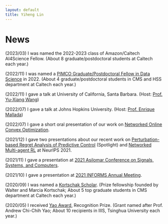 ```yaml
---
layout: default
title: Yiheng Lin
---
```


# News

(2023/03) I was named the 2022-2023 class of Amazon/Caltech AI4Science Fellow. (About 8 graduate/postdoctoral students at Caltech each year.)

(2022/11) I was named a [PIMCO Graduate/Postdoctoral Fellow in Data Science](https://www.pimco.com/en-us/our-firm/press-release/2018/pimco-partners-with-caltech-in-computing-and-mathematical-sciences/) in 2022. (About 4 graduate/postdoctoral students in CMS and HSS department at Caltech each year.)

(2022/11) I gave a talk at University of California, Santa Barbara. (Host: [Prof. Yu-Xiang Wang](https://sites.cs.ucsb.edu/~yuxiangw/))

(2022/07) I gave a talk at Johns Hopkins University. (Host: [Prof. Enrique Mallada](https://mallada.ece.jhu.edu/))

(2022/07) I gave a short oral presentation of our work on [Networked Online Convex Optimization](https://icml.cc/virtual/2022/spotlight/16992).

(2021/12) I gave two presentations about our recent work on [Perturbation-based Regret Analysis of Predictive Control](https://neurips.cc/virtual/2021/poster/27792) (Spotlight) and [Networked Multi-agent RL](https://neurips.cc/virtual/2021/poster/27812) at NeurIPS 2021.

(2021/11) I gave a presentation at [2021 Asilomar Conference on Signals, Systems, and Computers](https://www.asilomarsscconf.org/webpage/asil21/Asilomar_2021_Final_Program-Version_005.pdf).

(2021/10) I gave a presentation at [2021 INFORMS Annual Meeting](https://meetings.informs.org/wordpress/anaheim2021/).

(2020/09) I was named a [Kortschak Scholar](https://www.cms.caltech.edu/research/kortschak-scholars). (Prize fellowship founded by Walter and Marcia Kortschak; About 5 top graduate students in CMS department at Caltech each year.)

(2020/05) I received [Yao Award](https://iiis.tsinghua.edu.cn/en/list-673-1.html), Recognition Prize. (Grant named after Prof. Andrew Chi-Chih Yao; About 10 recipients in IIIS, Tsinghua University each year.)
